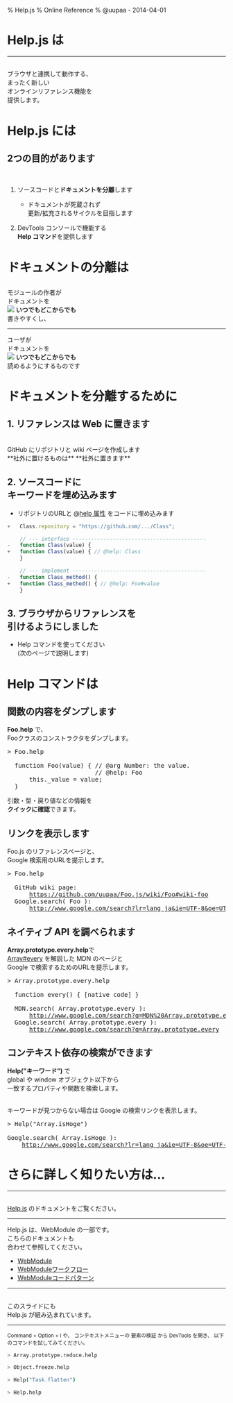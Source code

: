 % Help.js
% Online Reference
% @uupaa - 2014-04-01

<!-- ----------------------------------------------------- -->

<!-- ----------------------------------------------------- -->

# Help.js は

----

##

ブラウザと連携して動作する、  
まったく新しい  
オンラインリファレンス機能を  
提供します。

# Help.js には

## 2つの目的があります


<br />

1. ソースコードと**ドキュメントを分離**します

    - ドキュメントが死蔵されず  
      更新/拡充されるサイクルを目指します


2. DevTools コンソールで機能する  
   **Help コマンド**を提供します



# ドキュメントの分離は

## 

モジュールの作者が  
ドキュメントを  
![](../../assets/img/cloud.png) **いつでもどこからでも**  
書きやすくし、  

----

ユーザが  
ドキュメントを  
![](../../assets/img/cloud.png) **いつでもどこからでも**  
読めるようにするものです


# ドキュメントを分離するために

## 1. リファレンスは Web に置きます

<br />
GitHub にリポジトリと  
wiki ページを作成します

<br />
**社外に置けるものは**  
**社外に置きます**


## 2. ソースコードに<br />キーワードを埋め込みます

- リポジトリのURLと @[help 属性][] をコードに埋め込みます

```js
+   Class.repository = "https://github.com/.../Class";

    // --- interface -------------------------------------------
-   function Class(value) {
+   function Class(value) { // @help: Class
    }

    // --- implement -------------------------------------------
-   function Class_method() {
+   function Class_method() { // @help: Foo#value
    }
```

## 3. ブラウザからリファレンスを<br />引けるようにしました

- Help コマンドを使ってください  
  (次のページで説明します)



# Help コマンドは

## 関数の内容をダンプします

**Foo.help** で、  
Fooクラスのコンストラクタをダンプします。

<pre>
> Foo.help

  function Foo(value) { // @arg Number: the value.
                        // @help: Foo
      this._value = value;
  }
</pre>

引数・型・戻り値などの情報を  
**クイックに確認**できます。


## リンクを表示します

Foo.js のリファレンスページと、  
Google 検索用のURLを提示します。

<pre>
> Foo.help

  GitHub wiki page:
      <a href="https://github.com/uupaa/Foo.js/wiki/Foo#wiki-foo">https://github.com/uupaa/Foo.js/wiki/Foo#wiki-foo</a>
  Google.search( Foo ):
      <a href="http://www.google.com/search?lr=lang_ja&ie=UTF-8&oe=UTF-8&q=Foo">http://www.google.com/search?lr=lang_ja&ie=UTF-8&oe=UTF-8&q=Foo</a>
</pre>


## ネイティブ API を調べられます

**Array.prototype.every.help**で  
[Array#every](https://developer.mozilla.org/ja/docs/Web/JavaScript/Reference/Global_Objects/Array/every) を解説した MDN のページと  
Google で検索するためのURLを提示します。

<pre>
> Array.prototype.every.help

  function every() { [native code] }

  MDN.search( Array.prototype.every ):
      <a href="http://www.google.com/search?btnI=I%27m+Feeling+Lucky&lr=lang_ja&ie=UTF-8&oe=UTF-8&q=MDN%20Array.prototype.every">http://www.google.com/search?q=MDN%20Array.prototype.every</a>
  Google.search( Array.prototype.every ):
      <a href="http://www.google.com/search?lr=lang_ja&ie=UTF-8&oe=UTF-8&q=Array.prototype.every">http://www.google.com/search?q=Array.prototype.every</a>
</pre>


## コンテキスト依存の検索ができます

**Help("キーワード")** で  
global や window オブジェクト以下から  
一致するプロパティや関数を検索します。

<br />
キーワードが見つからない場合は  
Google の検索リンクを表示します。

<pre>
> Help("Array.isHoge")

Google.search( Array.isHoge ):
    <a href="http://www.google.com/search?lr=lang_ja&ie=UTF-8&oe=UTF-8&q=Array.isHoge">http://www.google.com/search?lr=lang_ja&ie=UTF-8&oe=UTF-8&q=Array.isHoge</a>
</pre>



<!-- ----------------------------------------------------- -->

# さらに詳しく知りたい方は…

----

##

[Help.js][] のドキュメントをご覧ください。

----

Help.js は、WebModule の一部です。  
こちらのドキュメントも  
合わせて参照してください。

- [WebModule][]
- [WebModuleワークフロー][]
- [WebModuleコードパターン][]

---

##

このスライドにも  
Help.js が組み込まれています。

----

<small>
Command + Option + I や、  
コンテキストメニューの 要素の検証 から DevTools を開き、  
以下のコマンドを試してみてください。
</small>

```sh
> Array.prototype.reduce.help

> Object.freeze.help

> Help("Task.flatten")

> Help.help

```



[npm]: https://www.npmjs.org/
[GitHub]: https://github.com/
[Markdown]: http://ja.wikipedia.org/wiki/Markdown
[ClosureCompiler]: https://code.google.com/p/closure-compiler/
[JSHint]: http://www.jshint.com/
[Plato]: https://github.com/es-analysis/plato

[WebModule]: https://github.com/uupaa/WebModule/wiki/WebModule
[WebModuleワークフロー]: https://github.com/uupaa/WebModule/wiki/WebModuleWorkflow
[WebModuleコードパターン]: https://github.com/uupaa/WebModule/wiki/WebModuleCodePattern


[AMD]: https://www.google.co.jp/search?q=AMD+module
[JavaDoc]: http://en.wikipedia.org/wiki/Javadoc
[JSDoc]: http://usejsdoc.org/

[Help.js]: https://github.com/uupaa/Help.js
[Help 属性]: https://github.com/uupaa/Help.js/wiki/AddHelp#attribute
[属性]: https://github.com/uupaa/Help.js/wiki/AddHelp#attribute
[Test.js]: https://github.com/uupaa/Test.jsh
[Task.js]: https://github.com/uupaa/Task.js
[Plato.js]: https://github.com/uupaa/Plato.js
[Minify.js]: https://github.com/uupaa/Minify.js

